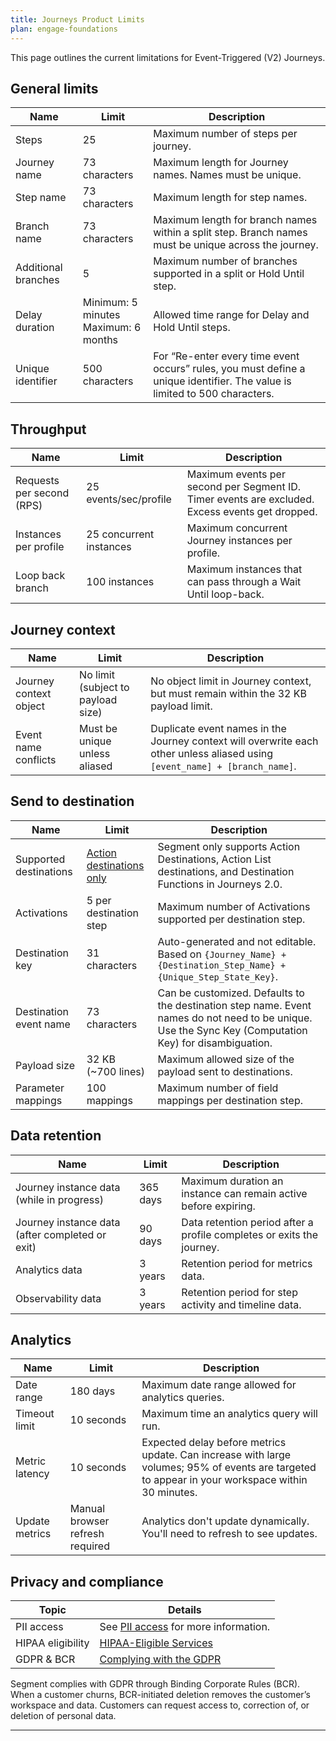 ```yaml
---
title: Journeys Product Limits
plan: engage-foundations
---
```


This page outlines the current limitations for Event-Triggered (V2) Journeys.

## General limits

| Name                | Limit                                   | Description                                                                                                                |
| ------------------- | --------------------------------------- | -------------------------------------------------------------------------------------------------------------------------- |
| Steps               | 25                                      | Maximum number of steps per journey.                                                                                       |
| Journey name        | 73 characters                           | Maximum length for Journey names. Names must be unique.                                                                    |
| Step name           | 73 characters                           | Maximum length for step names.                                                                                             |
| Branch name         | 73 characters                           | Maximum length for branch names within a split step. Branch names must be unique across the journey.                       |
| Additional branches | 5                                       | Maximum number of branches supported in a split or Hold Until step.                                                        |
| Delay duration      | Minimum: 5 minutes<br>Maximum: 6 months | Allowed time range for Delay and Hold Until steps.                                                                         |
| Unique identifier   | 500 characters                          | For “Re-enter every time event occurs” rules, you must define a unique identifier. The value is limited to 500 characters. |


## Throughput

| Name                      | Limit                              | Description                                                                                                                 |
| ------------------------- | ---------------------------------- | --------------------------------------------------------------------------------------------------------------------------- |
| Requests per second (RPS) | 25 events/sec/profile              | Maximum events per second per Segment ID. Timer events are excluded. Excess events get dropped.                             |
| Instances per profile     | 25 concurrent instances            | Maximum concurrent Journey instances per profile.                                                                           |
| Loop back branch          | 100 instances                      | Maximum instances that can pass through a Wait Until loop-back.                                                             |

## Journey context

| Name                      | Limit                              | Description                                                                                                                 |
| ------------------------- | ---------------------------------- | --------------------------------------------------------------------------------------------------------------------------- |
| Journey context object    | No limit (subject to payload size) | No object limit in Journey context, but must remain within the 32 KB payload limit.                                         |
| Event name conflicts      | Must be unique unless aliased      | Duplicate event names in the Journey context will overwrite each other unless aliased using `[event_name] + [branch_name]`. |

## Send to destination

| Name                   | Limit                                                               | Description                                                                                                                                            |
| ---------------------- | ------------------------------------------------------------------- | ------------------------------------------------------------------------------------------------------------------------------------------------------ |
| Supported destinations | [Action destinations only](/docs/connections/destinations/actions/) | Segment only supports Action Destinations, Action List destinations, and Destination Functions in Journeys 2.0.                                        |
| Activations            | 5 per destination step                                              | Maximum number of Activations supported per destination step.                                                                                          |
| Destination key        | 31 characters                                                       | Auto-generated and not editable. Based on `{Journey_Name} + {Destination_Step_Name} + {Unique_Step_State_Key}`.                                        |
| Destination event name | 73 characters                                                       | Can be customized. Defaults to the destination step name. Event names do not need to be unique. Use the Sync Key (Computation Key) for disambiguation. |
| Payload size           | 32 KB (~700 lines)                                                  | Maximum allowed size of the payload sent to destinations.                                                                                              |
| Parameter mappings     | 100 mappings                                                        | Maximum number of field mappings per destination step.                                                                                                 |


## Data retention

| Name                                            | Limit                           | Description                                                                                                                              |
| ----------------------------------------------- | ------------------------------- | ---------------------------------------------------------------------------------------------------------------------------------------- |
| Journey instance data (while in progress)       | 365 days                        | Maximum duration an instance can remain active before expiring.                                                                          |
| Journey instance data (after completed or exit) | 90 days                         | Data retention period after a profile completes or exits the journey.                                                                    |
| Analytics data                                  | 3 years                         | Retention period for metrics data.                                                                                                       |
| Observability data                              | 3 years                         | Retention period for step activity and timeline data.                                                                                    |

## Analytics

| Name           | Limit                           | Description                                                                                                                                      |
| -------------- | ------------------------------- | ------------------------------------------------------------------------------------------------------------------------------------------------ |
| Date range     | 180 days                        | Maximum date range allowed for analytics queries.                                                                                                |
| Timeout limit  | 10 seconds                      | Maximum time an analytics query will run.                                                                                                        |
| Metric latency | 10 seconds                      | Expected delay before metrics update. Can increase with large volumes; 95% of events are targeted to appear in your workspace within 30 minutes. |
| Update metrics | Manual browser refresh required | Analytics don't update dynamically. You'll need to refresh to see updates.                                                                       |


## Privacy and compliance

| Topic             | Details                                                                                                                        |
| ----------------- | ------------------------------------------------------------------------------------------------------------------------------ |
| PII access        | See [PII access](docs/segment-app/iam/roles/#pii-access) for more information.                                                 |
| HIPAA eligibility | [HIPAA-Eligible Services](https://www.twilio.com/content/dam/twilio-com/global/en/other/hipaa/pdf/HIPAA-Eligible-Services.pdf) |
| GDPR & BCR        | [Complying with the GDPR](https://segment.com/docs/privacy/complying-with-the-gdpr/)                                           |

Segment complies with GDPR through Binding Corporate Rules (BCR). When a customer churns, BCR-initiated deletion removes the customer’s workspace and data. Customers can request access to, correction of, or deletion of personal data.

---
